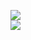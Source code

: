 [![](https://img.shields.io/badge/Made%20With-Github%20Spray-lightgrey.svg?style=for-the-badge&logo=github)](https://github.com/Annihil/github-spray#15960)  
[![](https://i.imgur.com/2DrTn0Z.gif)](https://github.com/Annihil/github-spray)